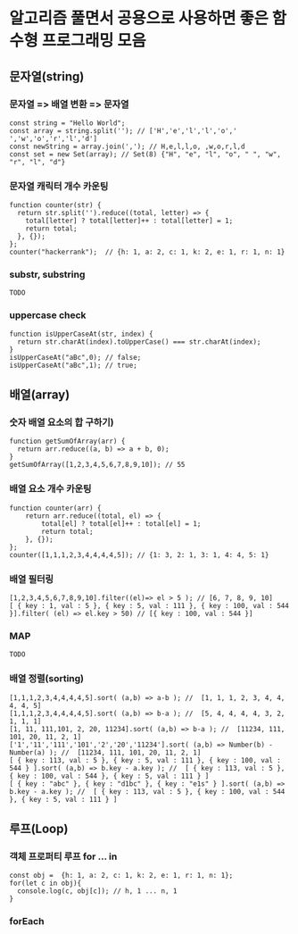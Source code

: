 # 알고리즘 풀면서 공용으로 사용하면 좋은 함수형 프로그래밍 모음

## 문자열(string)
### 문자열 => 배열 변환 => 문자열
```
const string = "Hello World";
const array = string.split(''); // ['H','e','l','l','o',' ','w','o','r','l','d']
const newString = array.join(','); // H,e,l,l,o, ,w,o,r,l,d
const set = new Set(array); // Set(8) {"H", "e", "l", "o", " ", "w", "r", "l", "d"}
```

### 문자열 캐릭터 개수 카운팅
```
function counter(str) {
  return str.split('').reduce((total, letter) => {
    total[letter] ? total[letter]++ : total[letter] = 1;
    return total;
  }, {});
};
counter("hackerrank");  // {h: 1, a: 2, c: 1, k: 2, e: 1, r: 1, n: 1}
```

### substr, substring
```
TODO
```

### uppercase check
```
function isUpperCaseAt(str, index) {
  return str.charAt(index).toUpperCase() === str.charAt(index);
}
isUpperCaseAt("aBc",0); // false;
isUpperCaseAt("aBc",1); // true;
```


## 배열(array)
### 숫자 배열 요소의 합 구하기)
```
function getSumOfArray(arr) {
  return arr.reduce((a, b) => a + b, 0);
}
getSumOfArray([1,2,3,4,5,6,7,8,9,10]); // 55
```

### 배열 요소 개수 카운팅
```
function counter(arr) {
    return arr.reduce((total, el) => {
        total[el] ? total[el]++ : total[el] = 1;
        return total;
    }, {});
};
counter([1,1,1,2,3,4,4,4,4,5]); // {1: 3, 2: 1, 3: 1, 4: 4, 5: 1}
```

### 배열 필터링
```
[1,2,3,4,5,6,7,8,9,10].filter((el)=> el > 5 ); // [6, 7, 8, 9, 10]
[ { key : 1, val : 5 }, { key : 5, val : 111 }, { key : 100, val : 544 }].filter( (el) => el.key > 50) // [{ key : 100, val : 544 }]
```

### MAP
```
TODO
```

### 배열 정렬(sorting)
```
[1,1,1,2,3,4,4,4,4,5].sort( (a,b) => a-b ); //  [1, 1, 1, 2, 3, 4, 4, 4, 4, 5]
[1,1,1,2,3,4,4,4,4,5].sort( (a,b) => b-a ); //  [5, 4, 4, 4, 4, 3, 2, 1, 1, 1]
[1, 11, 111,101, 2, 20, 11234].sort( (a,b) => b-a ); //  [11234, 111, 101, 20, 11, 2, 1]
['1','11','111','101','2','20','11234'].sort( (a,b) => Number(b) - Number(a) ); //  [11234, 111, 101, 20, 11, 2, 1]
[ { key : 113, val : 5 }, { key : 5, val : 111 }, { key : 100, val : 544 } ].sort( (a,b) => b.key - a.key ); //  [ { key : 113, val : 5 }, { key : 100, val : 544 }, { key : 5, val : 111 } ]
[ { key : "abc" }, { key : "d1bc" }, { key : "e1s" } ].sort( (a,b) => b.key - a.key ); //  [ { key : 113, val : 5 }, { key : 100, val : 544 }, { key : 5, val : 111 } ]
```

## 루프(Loop)
### 객체 프로퍼티 루프  for ... in
```
const obj =  {h: 1, a: 2, c: 1, k: 2, e: 1, r: 1, n: 1};
for(let c in obj){
  console.log(c, obj[c]); // h, 1 ... n, 1
}
```

### forEach